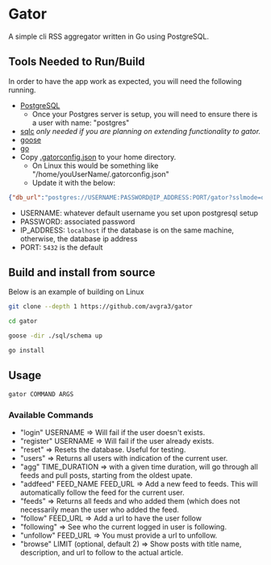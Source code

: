 # Gator

A simple cli RSS aggregator written in Go using PostgreSQL.

## Tools Needed to Run/Build

In order to have the app work as expected, you will need the following running.

- [PostgreSQL](https://www.postgresql.org/)
    - Once your Postgres server is setup, you will need to ensure there is a user with name: "postgres"
- [sqlc](https://sqlc.dev/) _only needed if you are planning on extending functionality to gator._
- [goose](https://github.com/pressly/goose)
- [go](https://go.dev/)
- Copy [.gatorconfig.json](./.gatorconfig) to your home directory.
    - On Linux this would be something like "/home/youUserName/.gatorconfig.json"
    - Update it with the below:

```json
{"db_url":"postgres://USERNAME:PASSWORD@IP_ADDRESS:PORT/gator?sslmode=disable","current_user_name":"madeUpName"}
```
- USERNAME: whatever default username you set upon postgresql setup
- PASSWORD: associated password
- IP_ADDRESS: `localhost` if the database is on the same machine, otherwise, the database ip address
- PORT: `5432` is the default

## Build and install from source

Below is an example of building on Linux

```bash
git clone --depth 1 https://github.com/avgra3/gator

cd gator

goose -dir ./sql/schema up

go install
```

## Usage

```bash
gator COMMAND ARGS
```

### Available Commands

- "login" USERNAME => Will fail if the user doesn't exists.
- "register" USERNAME => Will fail if the user already exists.
- "reset" => Resets the database. Useful for testing.
- "users" => Returns all users with indication of the current user.
- "agg" TIME_DURATION => with a given time duration, will go through all feeds and pull posts, starting from the oldest upate.
- "addfeed" FEED_NAME FEED_URL => Add a new feed to feeds. This will automatically follow the feed for the current user.
- "feeds" => Returns all feeds and who added them (which does not necessarily mean the user who added the feed.
- "follow" FEED_URL => Add a url to have the user follow
- "following" => See who the current logged in user is following.
- "unfollow" FEED_URL => You must provide a url to unfollow.
- "browse" LIMIT (optional, default 2) => Show posts with title name, description, and url to follow to the actual article.

